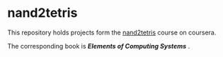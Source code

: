 # nand2tetris

This repository holds projects form the [nand2tetris](https://www.coursera.org/learn/build-a-computer) course on coursera.

The corresponding book is ***Elements of Computing Systems*** .
